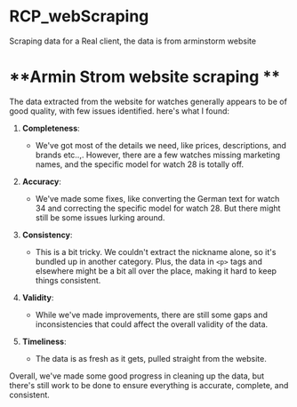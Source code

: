 # RCP_webScraping
Scraping data for a Real client, the data is from arminstorm website 

# **Armin Strom website scraping **



The data extracted from the website for watches generally appears to be of good quality, with few issues identified. here's what I found:

1. **Completeness**: 
   - We've got most of the details we need, like prices, descriptions, and brands etc..,. However, there are a few watches missing marketing names, and the specific model for watch 28 is totally off.

2. **Accuracy**:
   - We've made some fixes, like converting the German text for watch 34 and correcting the specific model for watch 28. But there might still be some issues lurking around.

3. **Consistency**:
   - This is a bit tricky. We couldn't extract the nickname alone, so it's bundled up in another category. Plus, the data in `<p>` tags and elsewhere might be a bit all over the place, making it hard to keep things consistent.

4. **Validity**:
   - While we've made improvements, there are still some gaps and inconsistencies that could affect the overall validity of the data.

5. **Timeliness**:
   - The data is as fresh as it gets, pulled straight from the website.

Overall, we've made some good progress in cleaning up the data, but there's still work to be done to ensure everything is accurate, complete, and consistent.
